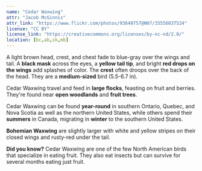 ```yaml
---
name: "Cedar Waxwing"
attr: "Jacob McGinnis"
attr_link: "https://www.flickr.com/photos/93649757@N07/35556037524"
license: "CC BY"
license_link: "https://creativecommons.org/licenses/by-nc-nd/2.0/"
location: [bc,ab,sk,mb]
---
```

A light brown head, crest, and chest fade to blue-gray over the wings and tail. A **black mask** across the eyes, a **yellow tail tip**, and bright **red drops on the wings** add splashes of color. The **crest** often droops over the back of the head. They are a **medium-sized** bird (5.5-6.7 in).

Cedar Waxwing travel and feed in **large flocks**, feasting on fruit and berries. They're found near **open woodlands** and **fruit trees**.

Cedar Waxwing can be found **year-round** in southern Ontario, Quebec, and Nova Scotia as well as the northern United States, while others spend their **summers** in Canada, migrating in **winter** to the southern United States. 

**Bohemian Waxwing** are slightly larger with white and yellow stripes on their closed wings and rusty-red under the tail.

**Did you know?** Cedar Waxwing are one of the few North American birds that specialize in eating fruit. They also eat insects but can survive for several months eating just fruit.
